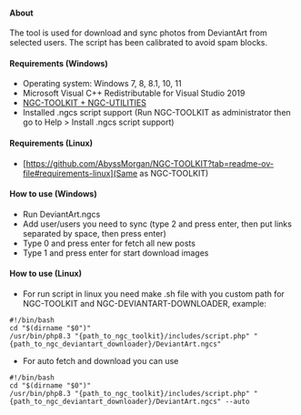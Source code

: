 #### About
The tool is used for download and sync photos from DeviantArt from selected users.
The script has been calibrated to avoid spam blocks.

#### Requirements (Windows)
- Operating system: Windows 7, 8, 8.1, 10, 11
- Microsoft Visual C++ Redistributable for Visual Studio 2019
- [NGC-TOOLKIT + NGC-UTILITIES](https://github.com/AbyssMorgan/NGC-TOOLKIT/releases)
- Installed .ngcs script support (Run NGC-TOOLKIT as administrator then go to Help \> Install .ngcs script support)

#### Requirements (Linux)
- [https://github.com/AbyssMorgan/NGC-TOOLKIT?tab=readme-ov-file#requirements-linux](Same as NGC-TOOLKIT)

#### How to use (Windows)
- Run DeviantArt.ngcs
- Add user/users you need to sync (type 2 and press enter, then put links separated by space, then press enter)
- Type 0 and press enter for fetch all new posts
- Type 1 and press enter for start download images

#### How to use (Linux)
- For run script in linux you need make .sh file with you custom path for NGC-TOOLKIT and NGC-DEVIANTART-DOWNLOADER, example:
```
#!/bin/bash
cd "$(dirname "$0")"
/usr/bin/php8.3 "{path_to_ngc_toolkit}/includes/script.php" "{path_to_ngc_deviantart_downloader}/DeviantArt.ngcs"
```
- For auto fetch and download you can use
```
#!/bin/bash
cd "$(dirname "$0")"
/usr/bin/php8.3 "{path_to_ngc_toolkit}/includes/script.php" "{path_to_ngc_deviantart_downloader}/DeviantArt.ngcs" --auto
```
